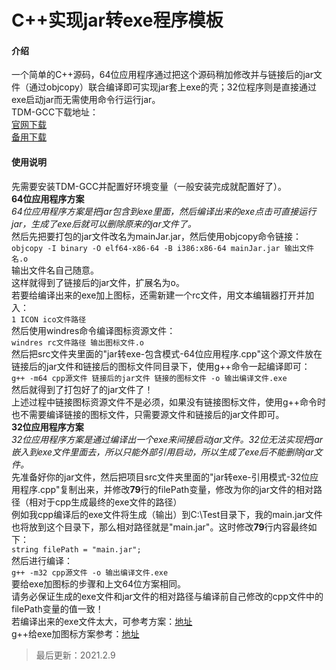 # C++实现jar转exe程序模板

#### 介绍
一个简单的C++源码，64位应用程序通过把这个源码稍加修改并与链接后的jar文件（通过objcopy）联合编译即可实现jar套上exe的壳；32位程序则是直接通过exe启动jar而无需使用命令行运行jar。<br>
TDM-GCC下载地址：<br>
[官网下载](https://jmeubank.github.io/tdm-gcc/)<br>
[备用下载](https://swsk33.lanzoux.com/b0bqvyq4d)<br>

#### 使用说明
先需要安装TDM-GCC并配置好环境变量（一般安装完成就配置好了）。<br>
**64位应用程序方案**<br>
*64位应用程序方案是把jar包含到exe里面，然后编译出来的exe点击可直接运行jar，生成了exe后就可以删除原来的jar文件了。*<br>
然后先把要打包的jar文件改名为mainJar.jar，然后使用objcopy命令链接：<br>
```objcopy -I binary -O elf64-x86-64 -B i386:x86-64 mainJar.jar 输出文件名.o```<br>
输出文件名自己随意。<br>
这样就得到了链接后的jar文件，扩展名为o。<br>
若要给编译出来的exe加上图标，还需新建一个rc文件，用文本编辑器打开并加入：<br>
```1 ICON ico文件路径```<br>
然后使用windres命令编译图标资源文件：<br>
```windres rc文件路径 输出图标文件.o```<br>
然后把src文件夹里面的"jar转exe-包含模式-64位应用程序.cpp"这个源文件放在链接后的jar文件和链接后的图标文件同目录下，使用g++命令一起编译即可：<br>
```g++ -m64 cpp源文件 链接后的jar文件 链接的图标文件 -o 输出编译文件.exe```<br>
然后就得到了打包好了的jar文件了！<br>
上述过程中链接图标资源文件不是必须，如果没有链接图标文件，使用g++命令时也不需要编译链接的图标文件，只需要源文件和链接后的jar文件即可。<br>
**32位应用程序方案**<br>
*32位应用程序方案是通过编译出一个exe来间接启动jar文件。32位无法实现把jar嵌入到exe文件里面去，所以只能外部引用启动，所以生成了exe后不能删除jar文件。*<br>
先准备好你的jar文件，然后把项目src文件夹里面的"jar转exe-引用模式-32位应用程序.cpp"复制出来，并修改**79**行的filePath变量，修改为你的jar文件的相对路径（相对于cpp生成最终的exe文件的路径）<br>
例如我cpp编译后的exe文件将生成（输出）到C:\Test目录下，我的main.jar文件也将放到这个目录下，那么相对路径就是"main.jar"。这时修改**79**行内容最终如下：<br>
```string filePath = "main.jar";```<br>
然后进行编译：<br>
```g++ -m32 cpp源文件 -o 输出编译文件.exe```<br>
要给exe加图标的步骤和上文64位方案相同。<br>
请务必保证生成的exe文件和jar文件的相对路径与编译前自己修改的cpp文件中的filePath变量的值一致！<br>
若编译出来的exe文件太大，可参考方案：[地址](https://blog.csdn.net/yanhanhui1/article/details/109631544)<br>
g++给exe加图标方案参考：[地址](https://blog.csdn.net/yanhanhui1/article/details/110238429)<br>
>最后更新：2021.2.9